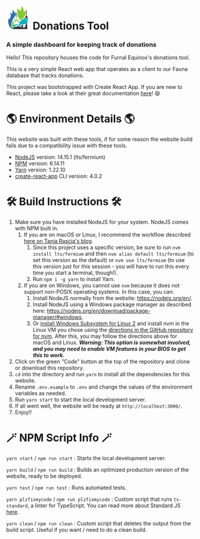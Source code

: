 # ![Furnal Equinox logo](./public/favicon.ico) Donations Tool
### A simple dashboard for keeping track of donations

Hello! This repository houses the code for Furnal Equinox's donations tool.

This is a very simple React web app that operates as a client to our Fauna database that tracks donations.

This project was bootstrapped with Create React App. If you are new to React, please take a look at their great documentation [here](https://create-react-app.dev/docs/getting-started/)! 😄

# 🌎 Environment Details 🌎
This website was built with these tools, if for some reason the website build fails due to a compatibility issue with these tools.
* [NodeJS](https://nodejs.org/en/) version: 14.15.1 (lts/fermium)
* [NPM](https://www.npmjs.com/) version: 6.14.11
* [Yarn](https://yarnpkg.com/) version: 1.22.10
* [create-react-app](https://create-react-app.dev/) CLI version: 4.0.2


# 🛠 Build Instructions 🛠
1. Make sure you have installed NodeJS for your system. NodeJS comes with NPM built in.
   1. If you are on macOS or Linux, I recommend the workflow described [here on Tania Rascia's blog](https://www.taniarascia.com/setting-up-a-brand-new-mac-for-development/#nodejs). 
      1. Since this project uses a specific version, be sure to run `nvm install lts/fermium` and then `nvm alias default lts/fermium` (to set this version as the default) or `nvm use lts/fermium` (to use this version just for this session - you will have to run this every time you start a terminal, though!).
      2. Run `npm i -g yarn` to install Yarn.
   2. If you are on Windows, you cannot use `nvm` because it does not support non-POSIX operating systems. In this case, you can:
      1. Install NodeJS normally from the website: https://nodejs.org/en/.
      2. Install NodeJS using a Windows package manager as described here: https://nodejs.org/en/download/package-manager/#windows.
      3. Or [install Windows Subsystem for Linux 2](https://docs.microsoft.com/en-us/windows/wsl/install-win10#manual-installation-steps) and install nvm in the Linux VM you chose using the [directions in the GitHub repository for nvm](https://github.com/nvm-sh/nvm#install--update-script). After this, you may follow the directions above for macOS and Linux. ***Warning: This option is somewhat involved, and you may need to enable VM features in your BIOS to get this to work.***
2. Click on the green "Code" button at the top of the repository and clone or download this repository.
3. `cd` into the directory and run `yarn` to install all the dependencies for this website.
4. Rename `.env.example` to `.env` and change the values of the environment variables as needed.
5. Run `yarn start` to start the local development server.
6. If all went well, the website will be ready at `http://localhost:3000/`.
7. Enjoy!!


# 🪄 NPM Script Info 🪄

`yarn start` / `npm run start`
: Starts the local development server.

`yarn build` / `npm run build`
: Builds an optimized production version of the website, ready to be deployed.

`yarn test` / `npm run test`
: Runs automated tests.

`yarn plzfixmycode` / `npm run plzfixmycode`
: Custom script that runs `ts-standard`, a linter for TypeScript. You can read more about Standard JS [here](https://standardjs.com/).

`yarn clean` / `npm run clean`
: Custom script that deletes the output from the build script. Useful if you want / need to do a clean build.